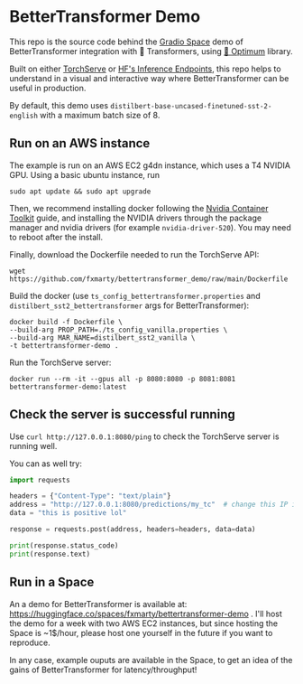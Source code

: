 # BetterTransformer Demo

This repo is the source code behind the [Gradio Space](https://huggingface.co/spaces/fxmarty/bettertransformer-demo) demo of BetterTransformer integration with 🤗 Transformers, using [🤗 Optimum](https://github.com/huggingface/optimum/) library.

Built on either [TorchServe](https://github.com/pytorch/serve) or [HF's Inference Endpoints](https://huggingface.co/docs/inference-endpoints/index), this repo helps to understand in a visual and interactive way where BetterTransformer can be useful in production.

By default, this demo uses `distilbert-base-uncased-finetuned-sst-2-english` with a maximum batch size of 8.

## Run on an AWS instance

The example is run on an AWS EC2 g4dn instance, which uses a T4 NVIDIA GPU. Using a basic ubuntu instance, run


```
sudo apt update && sudo apt upgrade
```

Then, we recommend installing docker following the [Nvidia Container Toolkit](https://docs.nvidia.com/datacenter/cloud-native/container-toolkit/install-guide.html#docker) guide, and installing the NVIDIA drivers through the package manager and nvidia drivers (for example `nvidia-driver-520`). You may need to reboot after the install.

Finally, download the Dockerfile needed to run the TorchServe API:

`wget https://github.com/fxmarty/bettertransformer_demo/raw/main/Dockerfile`

Build the docker (use `ts_config_bettertransformer.properties` and `distilbert_sst2_bettertransformer` args for BetterTransformer):

```
docker build -f Dockerfile \
--build-arg PROP_PATH=./ts_config_vanilla.properties \
--build-arg MAR_NAME=distilbert_sst2_vanilla \
-t bettertransformer-demo .
```

Run the TorchServe server:

```
docker run --rm -it --gpus all -p 8080:8080 -p 8081:8081 bettertransformer-demo:latest
```

## Check the server is successful running

Use `curl http://127.0.0.1:8080/ping` to check the TorchServe server is running well.

You can as well try:

```python
import requests

headers = {"Content-Type": "text/plain"}
address = "http://127.0.0.1:8080/predictions/my_tc"  # change this IP if needed
data = "this is positive lol"

response = requests.post(address, headers=headers, data=data)

print(response.status_code)
print(response.text)
```

## Run in a Space

An a demo for BetterTransformer is available at: https://huggingface.co/spaces/fxmarty/bettertransformer-demo . I'll host the demo for a week with two AWS EC2 instances, but since hosting the Space is ~1$/hour, please host one yourself in the future if you want to reproduce.

In any case, example ouputs are available in the Space, to get an idea of the gains of BetterTransformer for latency/throughput!

